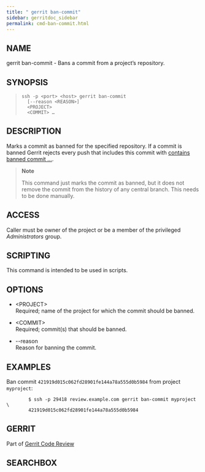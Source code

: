```yaml
---
title: " gerrit ban-commit"
sidebar: gerritdoc_sidebar
permalink: cmd-ban-commit.html
---
```

## NAME

gerrit ban-commit - Bans a commit from a project’s repository.

## SYNOPSIS

> 
> 
>     ssh -p <port> <host> gerrit ban-commit
>       [--reason <REASON>]
>       <PROJECT>
>       <COMMIT> …

## DESCRIPTION

Marks a commit as banned for the specified repository. If a commit is
banned Gerrit rejects every push that includes this commit with
[contains banned commit …](error-contains-banned-commit.html).

> **Note**
> 
> This command just marks the commit as banned, but it does not remove
> the commit from the history of any central branch. This needs to be
> done manually.

## ACCESS

Caller must be owner of the project or be a member of the privileged
*Administrators* group.

## SCRIPTING

This command is intended to be used in scripts.

## OPTIONS

  - \<PROJECT\>  
    Required; name of the project for which the commit should be banned.

  - \<COMMIT\>  
    Required; commit(s) that should be banned.

  - \--reason  
    Reason for banning the commit.

## EXAMPLES

Ban commit `421919d015c062fd28901fe144a78a555d0b5984` from project
`myproject`:

``` 
        $ ssh -p 29418 review.example.com gerrit ban-commit myproject \
        421919d015c062fd28901fe144a78a555d0b5984
```

## GERRIT

Part of [Gerrit Code Review](index.html)

## SEARCHBOX

